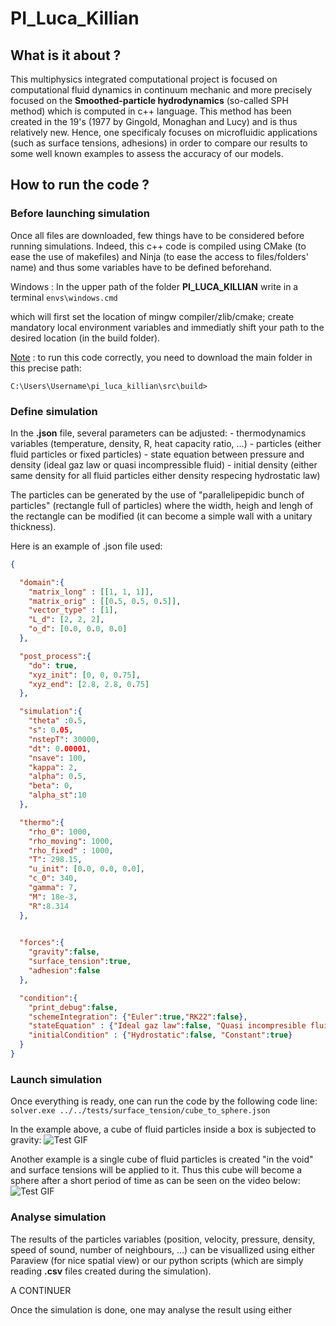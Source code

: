 # PI_Luca_Killian



## What is it about ?

This multiphysics integrated computational project is focused on computational fluid dynamics in continuum mechanic and more precisely focused on the **Smoothed-particle hydrodynamics** (so-called SPH method) which is computed in c++ language. This method has been created in the 19's (1977 by Gingold, Monaghan and Lucy) and is thus relatively new. Hence, one specificaly focuses on microfluidic applications (such as surface tensions, adhesions) in order to compare our results to some well known examples to assess the accuracy of our models.

## How to run the code ?

### Before launching simulation
Once all files are downloaded, few things have to be considered before running simulations. Indeed, this c++ code is compiled using CMake (to ease the use of makefiles) and Ninja (to ease the access to files/folders' name) and thus some variables have to be defined beforehand.

Windows : In the upper path of the folder **PI_LUCA_KILLIAN** write in a terminal
    ```envs\windows.cmd```

which will first set the location of mingw compiler/zlib/cmake; create mandatory local environment variables and immediatly shift your path to the desired location (in the build folder).

<u>Note</u> : to run this code correctly, you need to download the main folder in this precise path:

```C:\Users\Username\pi_luca_killian\src\build>```

### Define simulation
In the **.json** file, several parameters can be adjusted:
    - thermodynamics variables (temperature, density, R, heat capacity ratio, ...)
    - particles (either fluid particles or fixed particles)
    - state equation between pressure and density (ideal gaz law or quasi incompressible fluid)
    - initial density (either same density for all fluid particles either density respecing hydrostatic law)

The particles can be generated by the use of "parallelipepidic bunch of particles" (rectangle full of particles) where the width, heigh and lengh of the rectangle can be modified (it can become a simple wall with a unitary thickness).

Here is an example of .json file used:

```json
{

  "domain":{
    "matrix_long" : [[1, 1, 1]],
    "matrix_orig" : [[0.5, 0.5, 0.5]],
    "vector_type" : [1],
    "L_d": [2, 2, 2],
    "o_d": [0.0, 0.0, 0.0]
  },

  "post_process":{
    "do": true,
    "xyz_init": [0, 0, 0.75],
    "xyz_end": [2.8, 2.8, 0.75]
  },

  "simulation":{
    "theta" :0.5,
    "s": 0.05,
    "nstepT": 30000,
    "dt": 0.00001,
    "nsave": 100,
    "kappa": 2,
    "alpha": 0.5,
    "beta": 0,
    "alpha_st":10
  },

  "thermo":{
    "rho_0": 1000,
    "rho_moving": 1000,
    "rho_fixed" : 1000,
    "T": 298.15,
    "u_init": [0.0, 0.0, 0.0],
    "c_0": 340, 
    "gamma": 7, 
    "M": 18e-3, 
    "R":8.314
  },

  
  "forces":{
    "gravity":false,
    "surface_tension":true,
    "adhesion":false
  },

  "condition":{
    "print_debug":false,
    "schemeIntegration": {"Euler":true,"RK22":false},
    "stateEquation" : {"Ideal gaz law":false, "Quasi incompresible fluid":true},
    "initialCondition" : {"Hydrostatic":false, "Constant":true}
  }
}

```
### Launch simulation

Once everything is ready, one can run the code by the following code line:
    ```solver.exe ../../tests/surface_tension/cube_to_sphere.json```

In the example above, a cube of fluid particles inside a box is subjected to gravity:
![Test GIF](output/boite_s_0_01.gif)

Another example is a single cube of fluid particles is created "in the void" and surface tensions will be applied to it. Thus this cube will become a sphere after a short period of time as can be seen on the video below:
![Test GIF](output/good_sim_ihopeso.gif)



### Analyse simulation

The results of the particles variables (position, velocity, pressure, density, speed of sound, number of neighbours, ...) can be visuallized using either Paraview (for nice spatial view) or our python scripts (which are simply reading **.csv** files created during the simulation).

A CONTINUER

Once the simulation is done, one may analyse the result using either 



